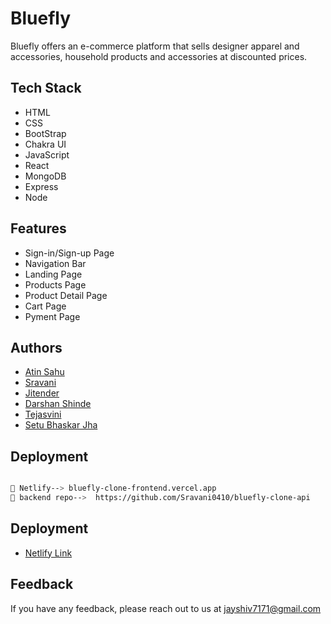 
# Bluefly
Bluefly offers an e-commerce platform that sells designer apparel and accessories, household products and accessories at discounted prices.




## Tech Stack
- HTML
- CSS
- BootStrap
- Chakra UI
- JavaScript
- React
- MongoDB
- Express
- Node





## Features

- Sign-in/Sign-up Page
- Navigation Bar
- Landing Page
- Products Page
- Product Detail Page
- Cart Page
- Pyment Page



## Authors

- [Atin Sahu](https://github.com/atin-sahu)
- [Sravani](https://github.com/Sravani0410)
- [Jitender](https://github.com/jitender004)
- [Darshan Shinde](https://github.com/darshan-shinde)
- [Tejasvini](https://github.com/Teju0910)
- [Setu Bhaskar Jha](https://github.com/sbj1198)

## Deployment



```bash

🔗 Netlify--> bluefly-clone-frontend.vercel.app
🔗 backend repo-->  https://github.com/Sravani0410/bluefly-clone-api

```

## Deployment

- [Netlify Link](https://bluefly-clone-frontend.vercel.app)


## Feedback

If you have any feedback, please reach out to us at jayshiv7171@gmail.com


